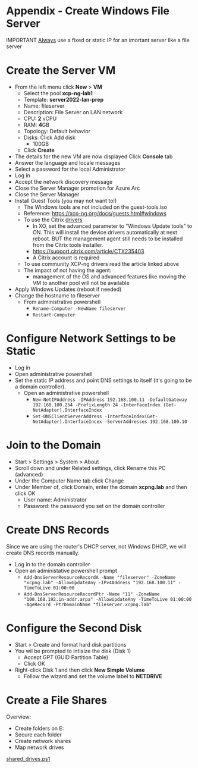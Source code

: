 # Appendix - Create Windows File Server

IMPORTANT <ins>Always</ins> use a fixed or static IP for an imortant server like a file server

# Create the Server VM
- From the left menu click **New** > **VM**
  - Select the pool **xcp-ng-lab1**
  - Template: **server2022-lan-prep**
  - Name: fileserver
  - Description: File Server on LAN network
  - CPU: **2** vCPU
  - RAM: **4**GB
  - Topology: Default behavior
  - Disks: Click Add disk
    - 100GB
  - Click **Create**
- The details for the new VM are now displayed
Click **Console** tab
- Answer the language and locale messages
- Select a password for the local Administrator
- Log in
- Accept the network discovery message
- Close the Server Manager promotion for Azure Arc
- Close the Server Manager
- Install Guest Tools (you may not want to!)
  - The Windows tools are not included on the guest-tools.iso
  - Reference: https://xcp-ng.org/docs/guests.html#windows
  - To use the Citrix <ins>drivers</ins>
    - In XO, set the advanced parameter to "Windows Update tools" to ON. This will install the device drivers automatically at next reboot. BUT the management agent still needs to be installed from the Citrix tools installer.
    - https://support.citrix.com/article/CTX235403
    - A Citrix account is required
  - To use community XCP-ng drivers read the article linked above
  - The impact of not having the agent:
    - management of the OS and advanced features like moving the VM to another pool will not be available
- Apply Windows Updates (reboot if needed)
- Change the hostname to fileserver
  - From administrative powershell
    - `Rename-Computer -NewName fileserver`
    - `Restart-Computer`

# Configure Network Settings to be Static
- Log in
- Open administrative powershell
- Set the static IP address and point DNS settings to itself (it's going to be a domain controller).
  - Open an administrative powershell
    - `New-NetIPAddress -IPAddress 192.168.100.11 -DefaultGateway 192.168.100.254 -PrefixLength 24 -InterfaceIndex (Get-NetAdapter).InterfaceIndex`
    - `Set-DNSClientServerAddress -InterfaceIndex(Get-NetAdapter).InterfaceIncex -ServerAddresses 192.168.100.10`

# Join to the Domain
- Start > Settings > System > About
- Scroll down and under Related settings, click Rename this PC (advanced)
- Under the Computer Name tab click Change
- Under Member of, click Domain, enter the domain **xcpng.lab** and then click OK
  - User name: Administrator
  - Password: the password you set on the domain controller

# Create DNS Records
Since we are using the router's DHCP server, not Windows DHCP, we will create DNS records manually.
- Log in to the domain controller
- Open an administative powershell prompt
  - `Add-DnsServerResourceRecordA -Name "fileserver" -ZoneName "xcpng.lab" -AllowUpdateAny -IPv4Address "192.168.100.11" -TimeToLive 01:00:00`
  - `Add-DnsServerResourceRecordPtr -Name "11" -ZoneName "100.168.192.in-addr.arpa" -AllowUpdateAny -TimeToLive 01:00:00 -AgeRecord -PtrDomainName "fileserver.xcpng.lab"`

# Configure the Second Disk
- Start > Create and format hard disk partitions
- You wil be prompted to intialze the disk (Disk 1)
  - Accept GPT (GUID Partition Table)
  - Click OK
- Right-click Disk 1 and then click **New Simple Volume**
  - Follow the wizard and set the volume label to **NETDRIVE**

# Create a File Shares
Overview:
- Create folders on E:
- Secure each folder
- Create network shares
- Map network drives

[shared_drives.ps1](shared_drives.ps1)
